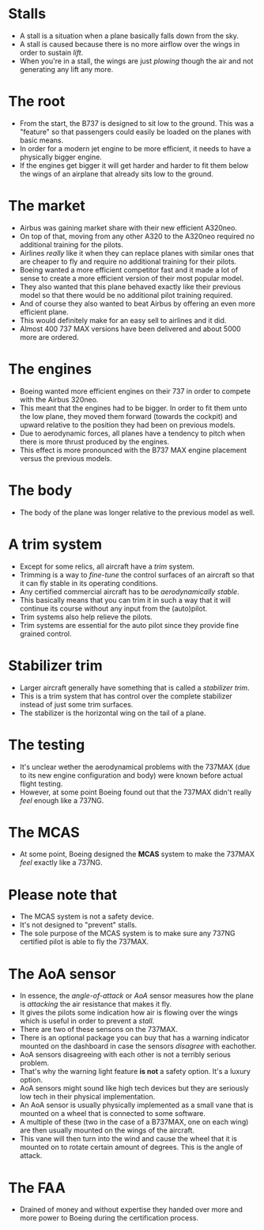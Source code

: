 # Stalls
* A stall is a situation when a plane basically falls down from the sky.
* A stall is caused because there is no more airflow over the wings in order
to sustain *lift*.
* When you're in a stall, the wings are just *plowing* though the air and not 
generating any lift any more.

# The root
* From the start, the B737 is designed to sit low to the ground. This was a 
"feature" so that passengers could easily be loaded on the planes with basic
means.
* In order for a modern jet engine to be more efficient, it needs to have
a physically bigger engine.
* If the engines get bigger it will get harder and harder to fit them below the 
wings of an airplane that already sits low to the ground.

# The market
* Airbus was gaining market share with their new efficient A320neo.
* On top of that, moving from any other A320 to the A320neo required no
additional training for the pilots.
* Airlines *really* like it when they can replace planes with similar ones
that are cheaper to fly and require no additional training for their pilots.
* Boeing wanted a more efficient competitor fast and it made a lot of sense to
create a more efficient version of their most popular model.
* They also wanted that this plane behaved exactly like their previous model so
that there would be no additional pilot training required.
* And of course they also wanted to beat Airbus by offering an even more 
efficient plane.
* This would definitely make for an easy sell to airlines and it did. 
* Almost 400 737 MAX versions have been delivered and about 5000 more are 
ordered.

# The engines
* Boeing wanted more efficient engines on their 737 in order to compete with
the Airbus 320neo.
* This meant that the engines had to be bigger. In order to fit them unto the 
low plane, they moved them forward (towards the cockpit) and upward relative to 
the position they had been on previous models.
* Due to aerodynamic forces, all planes have a tendency to pitch when there is
more thrust produced by the engines. 
* This effect is more pronounced with the B737 MAX engine placement versus the 
previous models.

# The body
* The body of the plane was longer relative to the previous model as well.

# A trim system
* Except for some relics, all aircraft have a *trim* system.
* Trimming is a way to *fine-tune* the control surfaces of an aircraft so that
it can fly stable in its operating conditions.
* Any certified commercial aircraft has to be *aerodynamically stable*.
* This basically means that you can trim it in such a way that it will continue
its course without any input from the (auto)pilot.
* Trim systems also help relieve the pilots.
* Trim systems are essential for the auto pilot since they provide fine grained
control.

# Stabilizer trim
* Larger aircraft generally have something that is called a *stabilizer trim*.
* This is a trim system that has control over the complete stabilizer instead of
just some trim surfaces.
* The stabilizer is the horizontal wing on the tail of a plane.

# The testing
* It's unclear wether the aerodynamical problems with the 737MAX (due to its
new engine configuration and body) were known before actual flight testing.
* However, at some point Boeing found out that the 737MAX didn't really *feel*
enough like a 737NG.

# The MCAS
* At some point, Boeing designed the **MCAS** system to make the 737MAX *feel* 
exactly like a 737NG.

# Please note that
* The MCAS system is not a safety device.
* It's not designed to "prevent" stalls.
* The sole purpose of the MCAS system is to make sure any 737NG certified pilot 
is able to fly the 737MAX.

# The AoA sensor
* In essence, the *angle-of-attack* or *AoA* sensor measures how the plane is 
*attacking* the air resistance that makes it fly.
* It gives the pilots some indication how air is flowing over the wings which
is useful in order to prevent a *stall*.
* There are two of these sensons on the 737MAX.
* There is an optional package you can buy that has a warning indicator mounted
on the dashboard in case the sensors *disagree* with eachother.
* AoA sensors disagreeing with each other is not a terribly serious problem.
* That's why the warning light feature **is not** a safety option. It's a luxury 
option.
* AoA sensors might sound like high tech devices but they are seriously low tech
in their physical implementation.
* An AoA sensor is usually physically implemented as a small vane that is
mounted on a wheel that is connected to some software.
* A multiple of these (two in the case of a B737MAX, one on each wing) are
then usually mounted on the wings of the aircraft.
* This vane will then turn into the wind and cause the wheel that it is mounted
on to rotate certain amount of degrees. This is the angle of attack.

# The FAA
* Drained of money and without expertise they handed over more and more power
to Boeing during the certification process.


